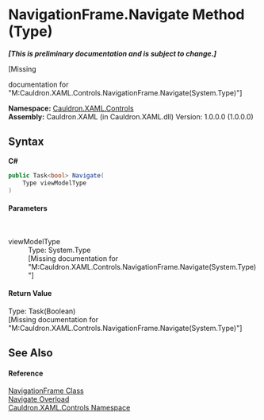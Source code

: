 # NavigationFrame.Navigate Method (Type)
 _**\[This is preliminary documentation and is subject to change.\]**_

\[Missing <summary> documentation for "M:Cauldron.XAML.Controls.NavigationFrame.Navigate(System.Type)"\]

**Namespace:**&nbsp;<a href="N_Cauldron_XAML_Controls">Cauldron.XAML.Controls</a><br />**Assembly:**&nbsp;Cauldron.XAML (in Cauldron.XAML.dll) Version: 1.0.0.0 (1.0.0.0)

## Syntax

**C#**<br />
``` C#
public Task<bool> Navigate(
	Type viewModelType
)
```


#### Parameters
&nbsp;<dl><dt>viewModelType</dt><dd>Type: System.Type<br />\[Missing <param name="viewModelType"/> documentation for "M:Cauldron.XAML.Controls.NavigationFrame.Navigate(System.Type)"\]</dd></dl>

#### Return Value
Type: Task(Boolean)<br />\[Missing <returns> documentation for "M:Cauldron.XAML.Controls.NavigationFrame.Navigate(System.Type)"\]

## See Also


#### Reference
<a href="T_Cauldron_XAML_Controls_NavigationFrame">NavigationFrame Class</a><br /><a href="Overload_Cauldron_XAML_Controls_NavigationFrame_Navigate">Navigate Overload</a><br /><a href="N_Cauldron_XAML_Controls">Cauldron.XAML.Controls Namespace</a><br />